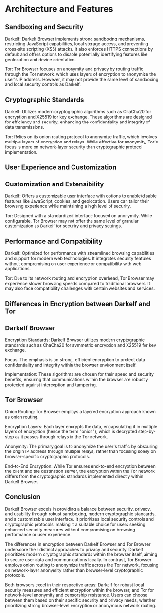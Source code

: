 # Architecture and Features

## Sandboxing and Security
Darkelf: Darkelf Browser implements strong sandboxing mechanisms, restricting JavaScript capabilities, local storage access, and preventing cross-site scripting (XSS) attacks. It also enforces HTTPS connections by default and offers options to disable potentially identifying features like geolocation and device orientation.
        
Tor: Tor Browser focuses on anonymity and privacy by routing traffic through the Tor network, which uses layers of encryption to anonymize the user's IP address. However, it may not provide the same level of sandboxing and local security controls as Darkelf.

## Cryptographic Standards

Darkelf: Utilizes modern cryptographic algorithms such as ChaCha20 for encryption and X25519 for key exchange. These algorithms are designed for efficiency and security, enhancing the confidentiality and integrity of data transmissions.

Tor: Relies on its onion routing protocol to anonymize traffic, which involves multiple layers of encryption and relays. While effective for anonymity, Tor's focus is more on network-layer security than cryptographic protocol implementation.

## User Experience and Customization

## Customization and Extensibility
Darkelf: Offers a customizable user interface with options to enable/disable features like JavaScript, cookies, and geolocation. Users can tailor their browsing experience while maintaining a high level of security.
        
Tor: Designed with a standardized interface focused on anonymity. While configurable, Tor Browser may not offer the same level of granular customization as Darkelf for security and privacy settings.

## Performance and Compatibility
Darkelf: Optimized for performance with streamlined browsing capabilities and support for modern web technologies. It integrates security features without compromising on user experience or compatibility with web applications.

Tor: Due to its network routing and encryption overhead, Tor Browser may experience slower browsing speeds compared to traditional browsers. It may also face compatibility challenges with certain websites and services.

## Differences in Encryption between Darkelf and Tor

## Darkelf Browser
Encryption Standards: Darkelf Browser utilizes modern cryptographic standards such as ChaCha20 for symmetric encryption and X25519 for key exchange.

Focus: The emphasis is on strong, efficient encryption to protect data confidentiality and integrity within the browser environment itself.
        
Implementation: These algorithms are chosen for their speed and security benefits, ensuring that communications within the browser are robustly protected against interception and tampering.

## Tor Browser
Onion Routing: Tor Browser employs a layered encryption approach known as onion routing.
        
Encryption Layers: Each layer encrypts the data, encapsulating it in multiple layers of encryption (hence the term "onion"), which is decrypted step-by-step as it passes through relays in the Tor network.
        
Anonymity: The primary goal is to anonymize the user's traffic by obscuring the origin IP address through multiple relays, rather than focusing solely on browser-specific cryptographic protocols.

End-to-End Encryption: While Tor ensures end-to-end encryption between the client and the destination server, the encryption within the Tor network differs from the cryptographic standards implemented directly within Darkelf Browser.

## Conclusion

Darkelf Browser excels in providing a balance between security, privacy, and usability through robust sandboxing, modern cryptographic standards, and a customizable user interface. It prioritizes local security controls and cryptographic protocols, making it a suitable choice for users seeking enhanced security measures without compromising on browsing performance or user experience.

The differences in encryption between Darkelf Browser and Tor Browser underscore their distinct approaches to privacy and security. Darkelf prioritizes modern cryptographic standards within the browser itself, aiming to secure user data and communications locally. In contrast, Tor Browser employs onion routing to anonymize traffic across the Tor network, focusing on network-layer anonymity rather than browser-level cryptographic protocols.

Both browsers excel in their respective areas: Darkelf for robust local security measures and efficient encryption within the browser, and Tor for network-level anonymity and censorship resistance. Users can choose between them based on their specific security and privacy needs, whether prioritizing strong browser-level encryption or anonymous network routing.
